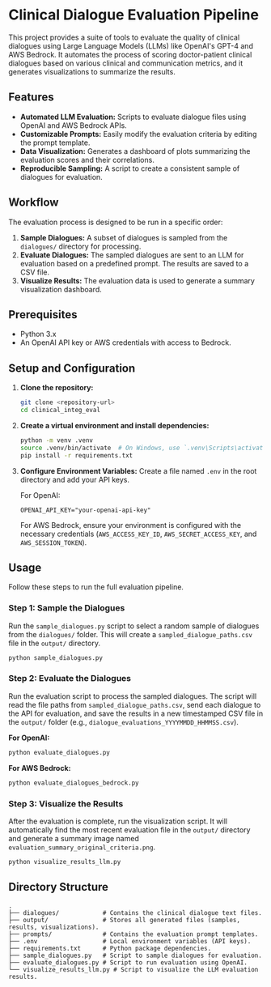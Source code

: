 # Clinical Dialogue Evaluation Pipeline

This project provides a suite of tools to evaluate the quality of clinical dialogues using Large Language Models (LLMs) like OpenAI's GPT-4 and AWS Bedrock. It automates the process of scoring doctor-patient clinical dialogues based on various clinical and communication metrics, and it generates visualizations to summarize the results.

## Features

- **Automated LLM Evaluation:** Scripts to evaluate dialogue files using OpenAI and AWS Bedrock APIs.
- **Customizable Prompts:** Easily modify the evaluation criteria by editing the prompt template.
- **Data Visualization:** Generates a dashboard of plots summarizing the evaluation scores and their correlations.
- **Reproducible Sampling:** A script to create a consistent sample of dialogues for evaluation.

## Workflow

The evaluation process is designed to be run in a specific order:

1.  **Sample Dialogues:** A subset of dialogues is sampled from the `dialogues/` directory for processing.
2.  **Evaluate Dialogues:** The sampled dialogues are sent to an LLM for evaluation based on a predefined prompt. The results are saved to a CSV file.
3.  **Visualize Results:** The evaluation data is used to generate a summary visualization dashboard.

## Prerequisites

- Python 3.x
- An OpenAI API key or AWS credentials with access to Bedrock.

## Setup and Configuration

1.  **Clone the repository:**
    ```bash
    git clone <repository-url>
    cd clinical_integ_eval
    ```

2.  **Create a virtual environment and install dependencies:**
    ```bash
    python -m venv .venv
    source .venv/bin/activate  # On Windows, use `.venv\Scripts\activate`
    pip install -r requirements.txt
    ```

3.  **Configure Environment Variables:**
    Create a file named `.env` in the root directory and add your API keys.

    For OpenAI:
    ```
    OPENAI_API_KEY="your-openai-api-key"
    ```

    For AWS Bedrock, ensure your environment is configured with the necessary credentials (`AWS_ACCESS_KEY_ID`, `AWS_SECRET_ACCESS_KEY`, and `AWS_SESSION_TOKEN`).

## Usage

Follow these steps to run the full evaluation pipeline.

### Step 1: Sample the Dialogues

Run the `sample_dialogues.py` script to select a random sample of dialogues from the `dialogues/` folder. This will create a `sampled_dialogue_paths.csv` file in the `output/` directory.

```bash
python sample_dialogues.py
```

### Step 2: Evaluate the Dialogues

Run the evaluation script to process the sampled dialogues. The script will read the file paths from `sampled_dialogue_paths.csv`, send each dialogue to the API for evaluation, and save the results in a new timestamped CSV file in the `output/` folder (e.g., `dialogue_evaluations_YYYYMMDD_HHMMSS.csv`).

**For OpenAI:**
```bash
python evaluate_dialogues.py
```

**For AWS Bedrock:**
```bash
python evaluate_dialogues_bedrock.py
```

### Step 3: Visualize the Results

After the evaluation is complete, run the visualization script. It will automatically find the most recent evaluation file in the `output/` directory and generate a summary image named `evaluation_summary_original_criteria.png`.

```bash
python visualize_results_llm.py
```

## Directory Structure

```
.
├── dialogues/            # Contains the clinical dialogue text files.
├── output/               # Stores all generated files (samples, results, visualizations).
├── prompts/              # Contains the evaluation prompt templates.
├── .env                  # Local environment variables (API keys).
├── requirements.txt      # Python package dependencies.
├── sample_dialogues.py   # Script to sample dialogues for evaluation.
├── evaluate_dialogues.py # Script to run evaluation using OpenAI.
└── visualize_results_llm.py # Script to visualize the LLM evaluation results.
```
